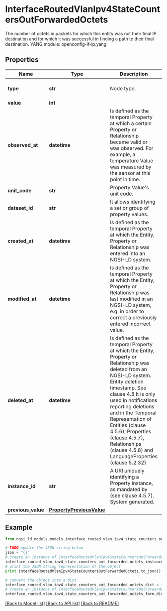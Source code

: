 # InterfaceRoutedVlanIpv4StateCountersOutForwardedOctets

The number of octets in packets for which this entity was not their final IP destination and for which it was successful in finding a path to their final destination.  YANG module: openconfig-if-ip.yang 

## Properties

Name | Type | Description | Notes
------------ | ------------- | ------------- | -------------
**type** | **str** | Node type.  | [optional] [default to 'Property']
**value** | **int** |  | 
**observed_at** | **datetime** | Is defined as the temporal Property at which a certain Property or Relationship became valid or was observed. For example, a temperature Value was measured by the sensor at this point in time.  | [optional] 
**unit_code** | **str** | Property Value&#39;s unit code.  | [optional] 
**dataset_id** | **str** | It allows identifying a set or group of property values.  | [optional] 
**created_at** | **datetime** | Is defined as the temporal Property at which the Entity, Property or Relationship was entered into an NGSI-LD system.  | [optional] [readonly] 
**modified_at** | **datetime** | Is defined as the temporal Property at which the Entity, Property or Relationship was last modified in an NGSI-LD system, e.g. in order to correct a previously entered incorrect value.  | [optional] [readonly] 
**deleted_at** | **datetime** | Is defined as the temporal Property at which the Entity, Property or Relationship was deleted from an NGSI-LD system.  Entity deletion timestamp. See clause 4.8 It is only used in notifications reporting deletions and in the Temporal Representation of Entities (clause 4.5.6), Properties (clause 4.5.7), Relationships (clause 4.5.8) and LanguageProperties (clause 5.2.32).  | [optional] [readonly] 
**instance_id** | **str** | A URI uniquely identifying a Property instance, as mandated by (see clause 4.5.7). System generated.  | [optional] [readonly] 
**previous_value** | [**PropertyPreviousValue**](PropertyPreviousValue.md) |  | [optional] 

## Example

```python
from ngsi_ld_models.models.interface_routed_vlan_ipv4_state_counters_out_forwarded_octets import InterfaceRoutedVlanIpv4StateCountersOutForwardedOctets

# TODO update the JSON string below
json = "{}"
# create an instance of InterfaceRoutedVlanIpv4StateCountersOutForwardedOctets from a JSON string
interface_routed_vlan_ipv4_state_counters_out_forwarded_octets_instance = InterfaceRoutedVlanIpv4StateCountersOutForwardedOctets.from_json(json)
# print the JSON string representation of the object
print InterfaceRoutedVlanIpv4StateCountersOutForwardedOctets.to_json()

# convert the object into a dict
interface_routed_vlan_ipv4_state_counters_out_forwarded_octets_dict = interface_routed_vlan_ipv4_state_counters_out_forwarded_octets_instance.to_dict()
# create an instance of InterfaceRoutedVlanIpv4StateCountersOutForwardedOctets from a dict
interface_routed_vlan_ipv4_state_counters_out_forwarded_octets_form_dict = interface_routed_vlan_ipv4_state_counters_out_forwarded_octets.from_dict(interface_routed_vlan_ipv4_state_counters_out_forwarded_octets_dict)
```
[[Back to Model list]](../README.md#documentation-for-models) [[Back to API list]](../README.md#documentation-for-api-endpoints) [[Back to README]](../README.md)


